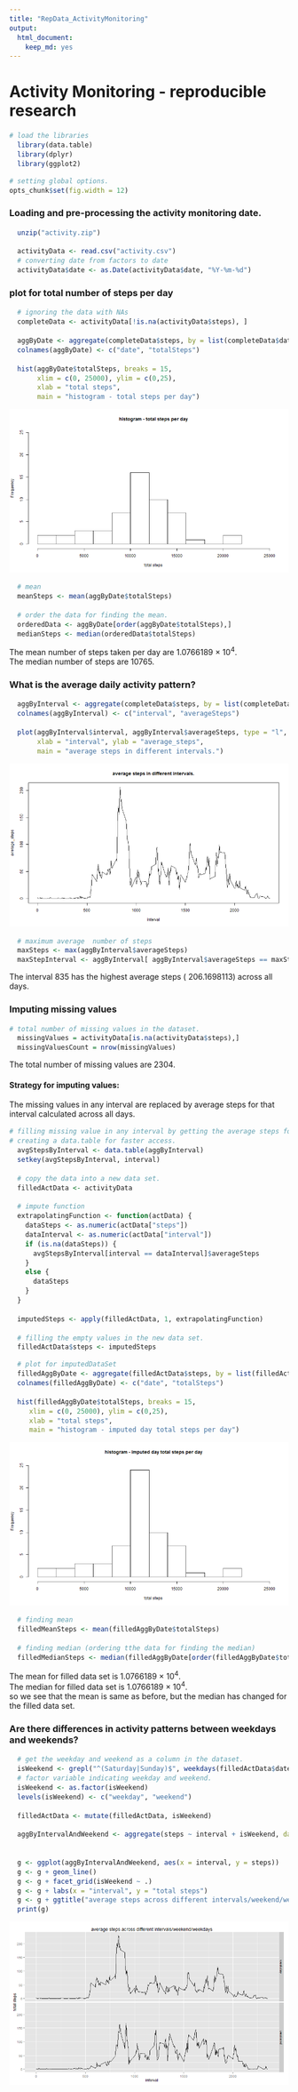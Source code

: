 ```yaml
---
title: "RepData_ActivityMonitoring"
output:
  html_document:
    keep_md: yes
---
```


# Activity Monitoring - reproducible research


```r
# load the libraries
  library(data.table)
  library(dplyr)
  library(ggplot2)
```


```r
# setting global options.
opts_chunk$set(fig.width = 12)
```
  
### Loading and pre-processing the activity monitoring date.


```r
  unzip("activity.zip")
  
  activityData <- read.csv("activity.csv")
  # converting date from factors to date
  activityData$date <- as.Date(activityData$date, "%Y-%m-%d")
```
  
### plot for total number of steps per day

```r
  # ignoring the data with NAs
  completeData <- activityData[!is.na(activityData$steps), ]
  
  aggByDate <- aggregate(completeData$steps, by = list(completeData$date), FUN = sum)
  colnames(aggByDate) <- c("date", "totalSteps")
  
  hist(aggByDate$totalSteps, breaks = 15,
       xlim = c(0, 25000), ylim = c(0,25),
       xlab = "total steps",
       main = "histogram - total steps per day")
```

![plot of chunk total_steps_per_day](figure/total_steps_per_day-1.png) 

```r
  # mean
  meanSteps <- mean(aggByDate$totalSteps)
  
  # order the data for finding the mean.
  orderedData <- aggByDate[order(aggByDate$totalSteps),]
  medianSteps <- median(orderedData$totalSteps)
```
The mean number of steps taken per day are 1.0766189 &times; 10<sup>4</sup>.  
The median number of steps are 10765.

  
### What is the average daily activity pattern?

```r
  aggByInterval <- aggregate(completeData$steps, by = list(completeData$interval), FUN = mean)
  colnames(aggByInterval) <- c("interval", "averageSteps")
  
  plot(aggByInterval$interval, aggByInterval$averageSteps, type = "l", 
       xlab = "interval", ylab = "average_steps",
       main = "average steps in different intervals.")
```

![plot of chunk average_daily_activity_pattern](figure/average_daily_activity_pattern-1.png) 

```r
  # maximum average  number of steps
  maxSteps <- max(aggByInterval$averageSteps)
  maxStepInterval <- aggByInterval[ aggByInterval$averageSteps == maxSteps, "interval"]
```

The interval 835 has the highest average steps ( 206.1698113) across all days.

  
### Imputing missing values

```r
# total number of missing values in the dataset.
  missingValues = activityData[is.na(activityData$steps),]
  missingValuesCount = nrow(missingValues)
```
The total number of missing values are 2304.


#### Strategy for imputing values:
The missing values in any interval are replaced by average steps for that interval calculated across all days.
  

```r
# filling missing value in any interval by getting the average steps for that interval across all days.
# creating a data.table for faster access.
  avgStepsByInterval <- data.table(aggByInterval)
  setkey(avgStepsByInterval, interval)
  
  # copy the data into a new data set.
  filledActData <- activityData
  
  # impute function
  extrapolatingFunction <- function(actData) {
    dataSteps <- as.numeric(actData["steps"])
    dataInterval <- as.numeric(actData["interval"])
    if (is.na(dataSteps)) {
      avgStepsByInterval[interval == dataInterval]$averageSteps
    }
    else {
      dataSteps
    }
  }

  imputedSteps <- apply(filledActData, 1, extrapolatingFunction)

  # filling the empty values in the new data set.
  filledActData$steps <- imputedSteps
```


```r
  # plot for imputedDataSet
  filledAggByDate <- aggregate(filledActData$steps, by = list(filledActData$date), FUN = sum)
  colnames(filledAggByDate) <- c("date", "totalSteps")
  
  hist(filledAggByDate$totalSteps, breaks = 15,
     xlim = c(0, 25000), ylim = c(0,25),
     xlab = "total steps",
     main = "histogram - imputed day total steps per day")
```

![plot of chunk total_steps_filled_dataset](figure/total_steps_filled_dataset-1.png) 

```r
  # finding mean
  filledMeanSteps <- mean(filledAggByDate$totalSteps)
  
  # finding median (ordering tthe data for finding the median)
  filledMedianSteps <- median(filledAggByDate[order(filledAggByDate$totalSteps), "totalSteps"])
```
The mean for filled data set is 1.0766189 &times; 10<sup>4</sup>.  
The median for filled data set is 1.0766189 &times; 10<sup>4</sup>.  
so we see that the mean is same as before, but the median has changed for the filled data set.

  
### Are there differences in activity patterns between weekdays and weekends?


```r
  # get the weekday and weekend as a column in the dataset.
  isWeekend <- grepl("^(Saturday|Sunday)$", weekdays(filledActData$date))
  # factor variable indicating weekday and weekend.
  isWeekend <- as.factor(isWeekend)
  levels(isWeekend) <- c("weekday", "weekend")

  filledActData <- mutate(filledActData, isWeekend)

  aggByIntervalAndWeekend <- aggregate(steps ~ interval + isWeekend, data = filledActData, mean)


  g <- ggplot(aggByIntervalAndWeekend, aes(x = interval, y = steps))
  g <- g + geom_line()
  g <- g + facet_grid(isWeekend ~ .)
  g <- g + labs(x = "interval", y = "total steps")
  g <- g + ggtitle("average steps across different intervals/weekend/weekdays")
  print(g)
```

![plot of chunk plot_by_weekdays](figure/plot_by_weekdays-1.png) 

